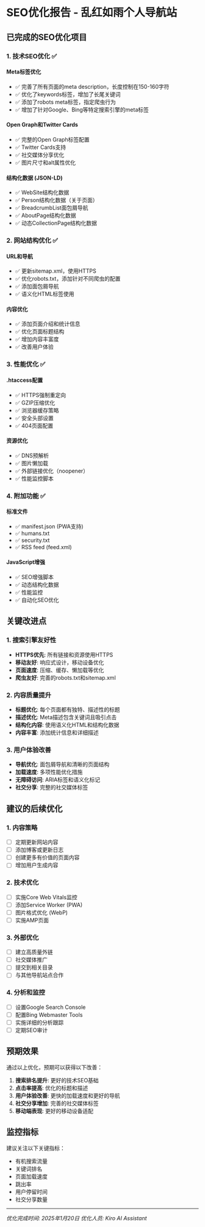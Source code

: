 # SEO优化报告 - 乱红如雨个人导航站

## 已完成的SEO优化项目

### 1. 技术SEO优化 ✅

#### Meta标签优化
- ✅ 完善了所有页面的meta description，长度控制在150-160字符
- ✅ 优化了keywords标签，增加了长尾关键词
- ✅ 添加了robots meta标签，指定爬虫行为
- ✅ 增加了针对Google、Bing等特定搜索引擎的meta标签

#### Open Graph和Twitter Cards
- ✅ 完整的Open Graph标签配置
- ✅ Twitter Cards支持
- ✅ 社交媒体分享优化
- ✅ 图片尺寸和alt属性优化

#### 结构化数据 (JSON-LD)
- ✅ WebSite结构化数据
- ✅ Person结构化数据（关于页面）
- ✅ BreadcrumbList面包屑导航
- ✅ AboutPage结构化数据
- ✅ 动态CollectionPage结构化数据

### 2. 网站结构优化 ✅

#### URL和导航
- ✅ 更新sitemap.xml，使用HTTPS
- ✅ 优化robots.txt，添加针对不同爬虫的配置
- ✅ 添加面包屑导航
- ✅ 语义化HTML标签使用

#### 内容优化
- ✅ 添加页面介绍和统计信息
- ✅ 优化页面标题结构
- ✅ 增加内容丰富度
- ✅ 改善用户体验

### 3. 性能优化 ✅

#### .htaccess配置
- ✅ HTTPS强制重定向
- ✅ GZIP压缩优化
- ✅ 浏览器缓存策略
- ✅ 安全头部设置
- ✅ 404页面配置

#### 资源优化
- ✅ DNS预解析
- ✅ 图片懒加载
- ✅ 外部链接优化（noopener）
- ✅ 性能监控脚本

### 4. 附加功能 ✅

#### 标准文件
- ✅ manifest.json (PWA支持)
- ✅ humans.txt
- ✅ security.txt
- ✅ RSS feed (feed.xml)

#### JavaScript增强
- ✅ SEO增强脚本
- ✅ 动态结构化数据
- ✅ 性能监控
- ✅ 自动化SEO优化

## 关键改进点

### 1. 搜索引擎友好性
- **HTTPS优先**: 所有链接和资源使用HTTPS
- **移动友好**: 响应式设计，移动设备优化
- **页面速度**: 压缩、缓存、懒加载等优化
- **爬虫友好**: 完善的robots.txt和sitemap.xml

### 2. 内容质量提升
- **标题优化**: 每个页面都有独特、描述性的标题
- **描述优化**: Meta描述包含关键词且吸引点击
- **结构化内容**: 使用语义化HTML和结构化数据
- **内容丰富**: 添加统计信息和详细描述

### 3. 用户体验改善
- **导航优化**: 面包屑导航和清晰的页面结构
- **加载速度**: 多项性能优化措施
- **无障碍访问**: ARIA标签和语义化标记
- **社交分享**: 完整的社交媒体标签

## 建议的后续优化

### 1. 内容策略
- [ ] 定期更新网站内容
- [ ] 添加博客或更新日志
- [ ] 创建更多有价值的页面内容
- [ ] 增加用户生成内容

### 2. 技术优化
- [ ] 实施Core Web Vitals监控
- [ ] 添加Service Worker (PWA)
- [ ] 图片格式优化 (WebP)
- [ ] 实施AMP页面

### 3. 外部优化
- [ ] 建立高质量外链
- [ ] 社交媒体推广
- [ ] 提交到相关目录
- [ ] 与其他导航站点合作

### 4. 分析和监控
- [ ] 设置Google Search Console
- [ ] 配置Bing Webmaster Tools
- [ ] 实施详细的分析跟踪
- [ ] 定期SEO审计

## 预期效果

通过以上优化，预期可以获得以下改善：

1. **搜索排名提升**: 更好的技术SEO基础
2. **点击率提高**: 优化的标题和描述
3. **用户体验改善**: 更快的加载速度和更好的导航
4. **社交分享增加**: 完善的社交媒体标签
5. **移动端表现**: 更好的移动设备适配

## 监控指标

建议关注以下关键指标：
- 有机搜索流量
- 关键词排名
- 页面加载速度
- 跳出率
- 用户停留时间
- 社交分享数量

---

*优化完成时间: 2025年1月20日*
*优化人员: Kiro AI Assistant*